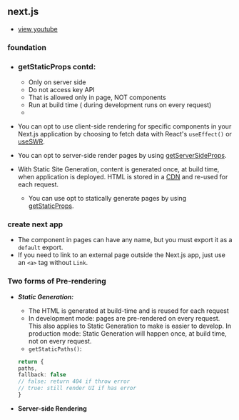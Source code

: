 ## next.js
- [view youtube](https://www.youtube.com/watch?v=QcUU89xKu70&list=PLC3y8-rFHvwgC9mj0qv972IO5DmD-H0ZH&index=21&ab_channel=Codevolution)
### foundation

- ### getStaticProps contd:
    
    - Only on server side
    - Do not access key API
    - That is allowed only in page, NOT components
    - Run at build time ( during development runs on every request)
    - 
- You can opt to use client-side rendering for specific components in your Next.js application by choosing to fetch data
  with React's ``useEffect()`` or  [useSWR](https://swr.vercel.app/).
- You can opt to server-side render pages by
  using [getServerSideProps](https://nextjs.org/docs/basic-features/data-fetching/get-server-side-props).
- With Static Site Generation, content is generated once, at build time, when application is deployed. HTML is stored in
  a [CDN](https://nextjs.org/learn/foundations/how-nextjs-works/cdns-and-edge) and re-used for each request.
    - You can use opt to statically generate pages by
      using [getStaticProps](https://nextjs.org/docs/basic-features/data-fetching/get-static-props).

### create next app

- The component in pages can have any name, but you must export it as a ``default`` export.
- If you need to link to an external page outside the Next.js app, just use an ``<a>`` tag without ``Link``.

### Two forms of Pre-rendering

- ***Static Generation:***
    - The HTML is generated at build-time and is reused for each request
    - In development mode: pages are pre-rendered on every request. This also applies to Static Generation to make is
      easier to develop. In production mode: Static Generation will happen once, at build time, not on every request.
    - ``getStaticPaths()``:

  ```ts
  return {
  paths,
  fallback: false
  // false: return 404 if throw error
  // true: still render UI if has error
  }
  ``` 
- **Server-side Rendering**



[//]: # (This is a [Next.js]&#40;https://nextjs.org/&#41; project bootstrapped with [`create-next-app`]&#40;https://github.com/vercel/next.js/tree/canary/packages/create-next-app&#41;.)

[//]: # ()
[//]: # (## Getting Started)

[//]: # ()
[//]: # (First, run the development server:)

[//]: # ()
[//]: # (```bash)

[//]: # (npm run dev)

[//]: # (# or)

[//]: # (yarn dev)

[//]: # (```)

[//]: # ()
[//]: # (Open [http://localhost:3000]&#40;http://localhost:3000&#41; with your browser to see the result.)

[//]: # ()
[//]: # (You can start editing the page by modifying `pages/index.tsx`. The page auto-updates as you edit the file.)

[//]: # ()
[//]: # ([API routes]&#40;https://nextjs.org/docs/api-routes/introduction&#41; can be accessed on [http://localhost:3000/api/hello]&#40;http://localhost:3000/api/hello&#41;. This endpoint can be edited in `pages/api/hello.ts`.)

[//]: # ()
[//]: # (The `pages/api` directory is mapped to `/api/*`. Files in this directory are treated as [API routes]&#40;https://nextjs.org/docs/api-routes/introduction&#41; instead of React pages.)

[//]: # ()
[//]: # (## Learn More)

[//]: # ()
[//]: # (To learn more about Next.js, take a look at the following resources:)

[//]: # ()
[//]: # (- [Next.js Documentation]&#40;https://nextjs.org/docs&#41; - learn about Next.js features and API.)

[//]: # (- [Learn Next.js]&#40;https://nextjs.org/learn&#41; - an interactive Next.js tutorial.)

[//]: # ()
[//]: # (You can check out [the Next.js GitHub repository]&#40;https://github.com/vercel/next.js/&#41; - your feedback and contributions are welcome!)

[//]: # ()
[//]: # (## Deploy on Vercel)

[//]: # ()
[//]: # (The easiest way to deploy your Next.js app is to use the [Vercel Platform]&#40;https://vercel.com/new?utm_medium=default-template&filter=next.js&utm_source=create-next-app&utm_campaign=create-next-app-readme&#41; from the creators of Next.js.)

[//]: # ()
[//]: # (Check out our [Next.js deployment documentation]&#40;https://nextjs.org/docs/deployment&#41; for more details.)
